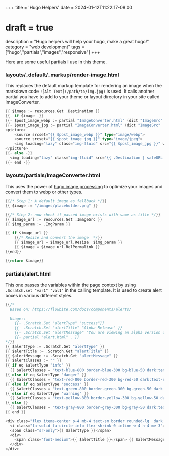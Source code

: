 +++
title = 'Hugo Helpers'
date = 2024-01-12T11:22:17-08:00
# draft = true
description = "Hugo helpers will help your hugo, make a great hugo!"
category = "web development"
tags = ["hugo","partials","images","responsive"]
+++

Here are some useful partials I use in this theme.  

### layouts/_default/_markup/render-image.html 

This replaces the default markup template for rendering an image when the markdown code `![Alt Text](/path/to/img.jpg)` is used. It calls another partial you have to add to your theme or layout directory in your site called ImageConverter.

```go
{{ $image := resources.Get .Destination }}
{{- if $image -}}
{{- $post_image_webp := partial "ImageConverter.html" (dict "ImageSrc" .Destination "ImgParam" (printf "%dx%d webp q100" $image.Width $image.Height)) -}}
{{- $post_image_jpg := partial "ImageConverter.html" (dict "ImageSrc" .Destination "ImgParam" (printf "%dx%d jpg q100" $image.Width $image.Height)) -}}
<picture>
    <source srcset="{{ $post_image_webp }}" type="image/webp">
    <source srcset="{{ $post_image_jpg }}" type="image/jpeg">
    <img loading="lazy" class="img-fluid" src="{{ $post_image_jpg }}" width="{{ $image.Width }}" height="{{ $image.Height  }}" {{ with .Text}} alt="{{ . }}" {{ else }} alt="{{ .Page.Title }}" {{ end }} {{ with .Title}} title="{{ . }}"{{ end }}>
</picture>
{{- else -}}
  <img loading="lazy" class="img-fluid" src="{{ .Destination | safeURL }}" {{ with .Text}} alt="{{ . }}" {{ else }} alt="{{ .Page.Title }}" {{ end }} {{ with .Title}} title="{{ . }}"{{ end }} />
{{- end -}}
```

### layouts/partials/ImageConverter.html

This uses the power of [hugo image processing](https://gohugo.io/content-management/image-processing/) to optimize your images and convert them to webp or other types.

```go
{{/* Step 1: A default image as fallback */}}
{{ $image := "/images/placeholder.png" }} 

{{/* Step 2: now check if passed image exists with same as title */}}
{{ $image_url := resources.Get .ImageSrc }}
{{ $img_param := .ImgParam }}

{{ if $image_url }} 
    {{/* Resize and convert the image  */}}
    {{ $image_url = $image_url.Resize  $img_param }}
    {{ $image = $image_url.RelPermalink }}             
{{end}}

{{return $image}}
```

### partials/alert.html  

This one passes the variables within the page context by using `.Scratch.set "var1" "val1"` in the calling template. It is used to create alert boxes in various different styles.

```go
{{/*  
  Based on: https://flowbite.com/docs/components/alerts/  
    
  Usage::
    {{- .Scratch.Set "alertType" "success"}}
    {{- .Scratch.Set "alertTitle" "Alpha Release" }}
    {{- .Scratch.Set "alertMessage" "You are viewing an alpha version of this site redesign. Things may be broken at times or just in a state of flux." }}
    {{- partial "alert.html" . }}
*/}}
{{ $alertType := .Scratch.Get "alertType" }}
{{ $alertTitle := .Scratch.Get "alertTitle" }}
{{ $alertMessage := .Scratch.Get "alertMessage" }}
{{ $alertClasses := "" }}
{{ if eq $alertType "info" }}
  {{ $alertClasses = "text-blue-800 border-blue-300 bg-blue-50 dark:text-blue-400 dark:border-blue-800" }}
{{ else if eq $alertType "danger" }}
  {{ $alertClasses = "text-red-800 border-red-300 bg-red-50 dark:text-red-400 dark:border-red-800" }}
{{ else if eq $alertType "success" }}
  {{ $alertClasses = "text-green-800 border-green-300 bg-green-50 dark:text-green-400 dark:border-green-800" }}
{{ else if eq $alertType "warning" }}
  {{ $alertClasses = "text-yellow-800 border-yellow-300 bg-yellow-50 dark:text-yellow-400 dark:border-yellow-800" }}
{{ else }}
  {{ $alertClasses = "text-gray-800 border-gray-300 bg-gray-50 dark:text-gray-400 dark:border-gray-800" }}
{{ end }}

<div class="flex items-center p-4 mb-4 text-sm border rounded-lg  dark:bg-gray-800 {{ $alertClasses }}" role="alert">
  <i class="fa-solid fa-circle-info flex-shrink-0 inline w-4 h-4 me-3"></i>
  <span class="sr-only">{{ $alertType }}</span>
  <div>
    <span class="font-medium">{{ $alertTitle }}</span> {{ $alertMessage }}
  </div>
</div>
```


